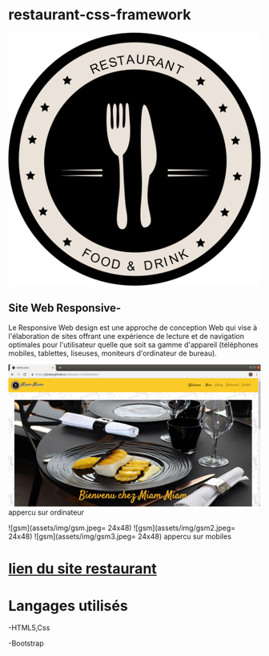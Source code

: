 # restaurant-css-framework


![logo](assets/img/logo.png)


## Site Web Responsive-

Le Responsive Web design est une approche de conception Web qui vise à l'élaboration de sites offrant une expérience de lecture et de navigation optimales pour l'utilisateur quelle que soit sa gamme d'appareil (téléphones mobiles, tablettes, liseuses, moniteurs d'ordinateur de bureau).

![pc](assets/img/pc.png)
appercu sur ordinateur

![gsm](assets/img/gsm.jpeg= 24x48)
![gsm](assets/img/gsm2.jpeg= 24x48)
![gsm](assets/img/gsm3.jpeg= 24x48)
 appercu sur mobiles


# [lien du site restaurant](https://zjinane.github.io/restaurant-css-framework-/) 

# Langages utilisés

-HTML5,Css

-Bootstrap

